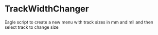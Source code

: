 # TrackWidthChanger
Eagle script to create a new menu with track sizes in mm and mil and then select track to change size
